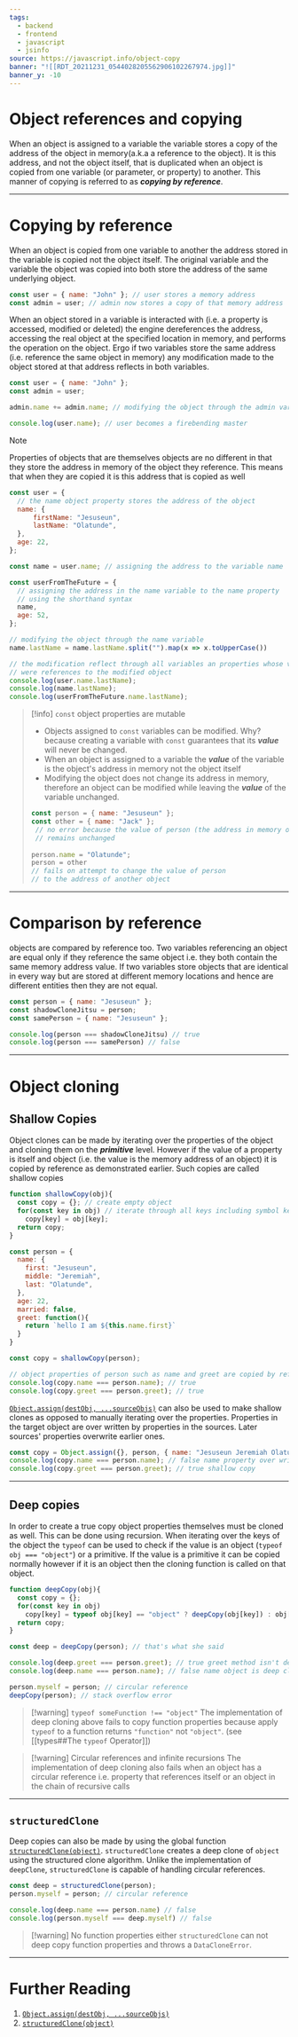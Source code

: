 ```yaml
---
tags:
  - backend
  - frontend
  - javascript
  - jsinfo
source: https://javascript.info/object-copy
banner: "![[RDT_20211231_0544028205562906102267974.jpg]]"
banner_y: -10
---
```

# Object references and copying

When an object is assigned to a variable the variable stores a copy of the address of the object in memory(a.k.a a reference to the object). It is this address, and not the object itself, that is duplicated when an object is copied from one variable (or parameter, or property) to another. This manner of copying is referred to as ***copying by reference***.

---
# Copying by reference

When an object is copied from one variable to another the address stored in the variable is copied not the object itself.  The original variable and the variable the object was copied into both store the address of the same underlying object.

```javascript
const user = { name: "John" }; // user stores a memory address
const admin = user; // admin now stores a copy of that memory address
```

When an object stored in a variable is interacted with (i.e. a property is accessed, modified or deleted) the engine dereferences the address, accessing the real object at the specified location in memory, and performs the operation on the object. Ergo if two variables store the same address (i.e. reference the same object in memory) any modification made to the object stored at that address reflects in both variables.

```javascript
const user = { name: "John" };
const admin = user;

admin.name += admin.name; // modifying the object through the admin variable

console.log(user.name); // user becomes a firebending master
```

> [!note] 
> Properties of objects that are themselves objects are no different in that they store the address in memory of the object they reference. This means that when they are copied it is this address that is copied as well
> ```javascript
> const user = {
> 	// the name object property stores the address of the object
> 	name: {
> 		firstName: "Jesuseun",
> 		lastName: "Olatunde",
> 	},
> 	age: 22,
> };
> 
> const name = user.name; // assigning the address to the variable name
> 
> const userFromTheFuture = {
> 	// assigning the address in the name variable to the name property 
> 	// using the shorthand syntax
> 	name, 
> 	age: 52,
> };
> 
> // modifying the object through the name variable
>name.lastName = name.lastName.split("").map(x => x.toUpperCase())
> 
> // the modification reflect through all variables an properties whose values
> // were references to the modified object
>console.log(user.name.lastName);
>console.log(name.lastName);
>console.log(userFromTheFuture.name.lastName);
>```

> [!info] `const` object properties are mutable
> - Objects assigned to `const` variables can be modified. Why? because creating a variable with `const` guarantees that its ***value*** will never be changed. 
> - When an object is assigned to a variable the ***value*** of the variable is the object's address in memory not the object itself
> - Modifying the object does not change its address in memory, therefore an object can be modified while leaving the ***value*** of the variable unchanged.
> ```javascript
> const person = { name: "Jesuseun" };
> const other = { name: "Jack" };
>  // no error because the value of person (the address in memory of the object) 
>  // remains unchanged
>  
> person.name = "Olatunde";
> person = other 
> // fails on attempt to change the value of person 
> // to the address of another object
>```

---
# Comparison by reference

objects are compared by reference too.  Two variables referencing an object are equal only if they reference the same object i.e. they both contain the same memory address value. If two variables store objects that are identical in every way but are stored at different memory locations and hence are different entities then they are not equal.

```javascript
const person = { name: "Jesuseun" };
const shadowCloneJitsu = person;
const samePerson = { name: "Jesuseun" };

console.log(person === shadowCloneJitsu) // true
console.log(person === samePerson) // false
```

---
# Object cloning

## Shallow Copies

Object clones can be made by iterating over the properties of the object and cloning them on the ***primitive*** level. However if the value of a property is itself and object (i.e. the value is the memory address of an object) it is copied by reference as demonstrated earlier. Such copies are called shallow copies

```javascript
function shallowCopy(obj){
  const copy = {}; // create empty object
  for(const key in obj) // iterate through all keys including symbol keys
    copy[key] = obj[key];
  return copy;
}

const person = {
  name: {
    first: "Jesuseun",
    middle: "Jeremiah",
    last: "Olatunde",
  },
  age: 22,
  married: false,
  greet: function(){
    return `hello I am ${this.name.first}`
  }
}

const copy = shallowCopy(person);

// object properties of person such as name and greet are copied by reference
console.log(copy.name === person.name); // true
console.log(copy.greet === person.greet); // true
```

[`Object.assign(destObj, ...sourceObjs)`](https://developer.mozilla.org/en-US/docs/Web/JavaScript/Reference/Global_Objects/Object/assign) can also be used to make shallow clones as opposed to manually iterating over the properties. Properties in the target object are over written by properties in the sources. Later sources' properties overwrite earlier ones.

```javascript
const copy = Object.assign({}, person, { name: "Jesuseun Jeremiah Olatunde" });
console.log(copy.name === person.name); // false name property over written
console.log(copy.greet === person.greet); // true shallow copy
```

---
## Deep copies

In order to create a true copy object properties themselves must be cloned as well. This can be done using recursion. When iterating over the keys of the object the `typeof` can be used to check if the value is an object (`typeof obj === "object"`) or a primitive. If the value is a primitive it can be copied normally however if it is an object then the cloning function is called on that object.

```javascript
function deepCopy(obj){
  const copy = {};
  for(const key in obj)
    copy[key] = typeof obj[key] == "object" ? deepCopy(obj[key]) : obj[key];
  return copy;
}

const deep = deepCopy(person); // that's what she said

console.log(deep.greet === person.greet); // true greet method isn't deep cloned
console.log(deep.name === person.name); // false name object is deep cloned

person.myself = person; // circular reference
deepCopy(person); // stack overflow error
```

> [!warning] `typeof someFunction !== "object"`
> The implementation of deep cloning above fails to copy function properties because apply `typeof`  to a function returns `"function"` not `"object"`. (see [[types##The `typeof` Operator]])

> [!warning] Circular references and infinite recursions
> The implementation of deep cloning also fails when an object has a circular reference i.e. property that references itself or an object in the chain of recursive calls

---
## `structuredClone`

Deep copies can also be made by using the global function [`structuredClone(object)`](https://developer.mozilla.org/en-US/docs/Web/API/structuredClone).
`structuredClone` creates a deep clone of `object` using the structured clone algorithm. Unlike the implementation of `deepClone`, `structuredClone` is capable of handling circular references. 

```javascript
const deep = structuredClone(person); 
person.myself = person; // circular reference

console.log(deep.name === person.name) // false
console.log(person.myself === deep.myself) // false 

```

> [!warning] No function properties either
>`structuredClone` can not deep copy function properties and throws a `DataCloneError`.

---
# Further Reading

1. [`Object.assign(destObj, ...sourceObjs)`](https://developer.mozilla.org/en-US/docs/Web/JavaScript/Reference/Global_Objects/Object/assign)
2. [`structuredClone(object)`](https://developer.mozilla.org/en-US/docs/Web/API/structuredClone)
